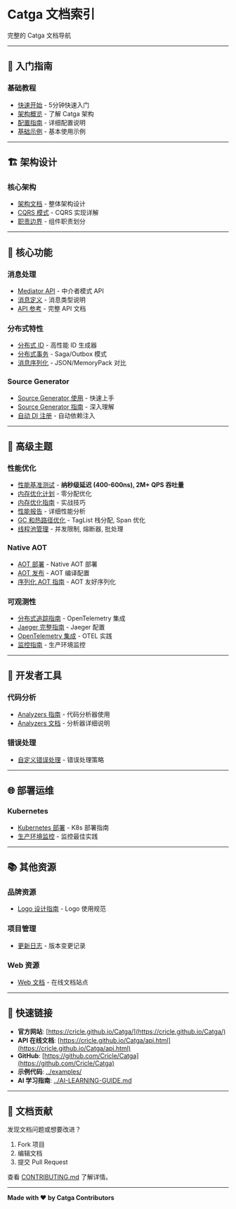 # Catga 文档索引

完整的 Catga 文档导航

---

## 📖 入门指南

### 基础教程
- [快速开始](./articles/getting-started.md) - 5分钟快速入门
- [架构概览](./architecture/overview.md) - 了解 Catga 架构
- [配置指南](./articles/configuration.md) - 详细配置说明
- [基础示例](./examples/basic-usage.md) - 基本使用示例

---

## 🏗️ 架构设计

### 核心架构
- [架构文档](./architecture/ARCHITECTURE.md) - 整体架构设计
- [CQRS 模式](./architecture/cqrs.md) - CQRS 实现详解
- [职责边界](./architecture/RESPONSIBILITY-BOUNDARY.md) - 组件职责划分

---

## 🎯 核心功能

### 消息处理
- [Mediator API](./api/mediator.md) - 中介者模式 API
- [消息定义](./api/messages.md) - 消息类型说明
- [API 参考](./api/README.md) - 完整 API 文档

### 分布式特性
- [分布式 ID](./guides/distributed-id.md) - 高性能 ID 生成器
- [分布式事务](./patterns/DISTRIBUTED-TRANSACTION-V2.md) - Saga/Outbox 模式
- [消息序列化](./guides/serialization.md) - JSON/MemoryPack 对比

### Source Generator
- [Source Generator 使用](./guides/source-generator-usage.md) - 快速上手
- [Source Generator 指南](./guides/source-generator.md) - 深入理解
- [自动 DI 注册](./guides/auto-di-registration.md) - 自动依赖注入

---

## 🚀 高级主题

### 性能优化
- [性能基准测试](./BENCHMARK-RESULTS.md) - **纳秒级延迟 (400-600ns), 2M+ QPS 吞吐量**
- [内存优化计划](./guides/memory-optimization-plan.md) - 零分配优化
- [内存优化指南](./guides/memory-optimization-guide.md) - 实战技巧
- [性能报告](./PERFORMANCE-REPORT.md) - 详细性能分析
- [GC 和热路径优化](./development/GC_AND_HOTPATH_REVIEW.md) - TagList 栈分配, Span 优化
- [线程池管理](./development/THREAD_POOL_MANAGEMENT_PLAN.md) - 并发限制, 熔断器, 批处理

### Native AOT
- [AOT 部署](./articles/aot-deployment.md) - Native AOT 部署
- [AOT 发布](./deployment/native-aot-publishing.md) - AOT 编译配置
- [序列化 AOT 指南](./aot/serialization-aot-guide.md) - AOT 友好序列化

### 可观测性
- [分布式追踪指南](./observability/DISTRIBUTED-TRACING-GUIDE.md) - OpenTelemetry 集成
- [Jaeger 完整指南](./observability/JAEGER-COMPLETE-GUIDE.md) - Jaeger 配置
- [OpenTelemetry 集成](./articles/opentelemetry-integration.md) - OTEL 实践
- [监控指南](./production/MONITORING-GUIDE.md) - 生产环境监控

---

## 🔧 开发者工具

### 代码分析
- [Analyzers 指南](./guides/analyzers.md) - 代码分析器使用
- [Analyzers 文档](./analyzers/README.md) - 分析器详细说明

### 错误处理
- [自定义错误处理](./guides/custom-error-handling.md) - 错误处理策略

---

## 🌐 部署运维

### Kubernetes
- [Kubernetes 部署](./deployment/kubernetes.md) - K8s 部署指南
- [生产环境监控](./production/MONITORING-GUIDE.md) - 监控最佳实践

---

## 📚 其他资源

### 品牌资源
- [Logo 设计指南](./branding/logo-guide.md) - Logo 使用规范

### 项目管理
- [更新日志](./CHANGELOG.md) - 版本变更记录

### Web 资源
- [Web 文档](./web/README.md) - 在线文档站点

---

## 🔗 快速链接

- **官方网站**: [https://cricle.github.io/Catga/](https://cricle.github.io/Catga/)
- **API 在线文档**: [https://cricle.github.io/Catga/api.html](https://cricle.github.io/Catga/api.html)
- **GitHub**: [https://github.com/Cricle/Catga](https://github.com/Cricle/Catga)
- **示例代码**: [../examples/](../examples/)
- **AI 学习指南**: [../AI-LEARNING-GUIDE.md](../AI-LEARNING-GUIDE.md)

---

## 📝 文档贡献

发现文档问题或想要改进？

1. Fork 项目
2. 编辑文档
3. 提交 Pull Request

查看 [CONTRIBUTING.md](../CONTRIBUTING.md) 了解详情。

---

**Made with ❤️ by Catga Contributors**

